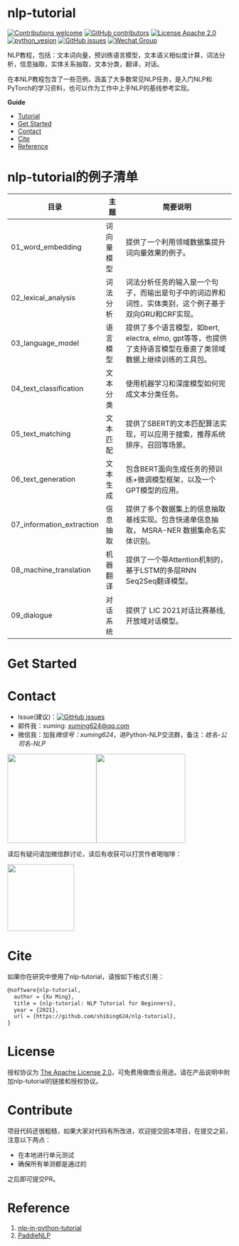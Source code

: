 # nlp-tutorial
[![Contributions welcome](https://img.shields.io/badge/contributions-welcome-brightgreen.svg)](CONTRIBUTING.md)
[![GitHub contributors](https://img.shields.io/github/contributors/shibing624/nlp-tutorial.svg)](https://github.com/shibing624/nlp-tutorial/graphs/contributors)
[![License Apache 2.0](https://img.shields.io/badge/license-Apache%202.0-blue.svg)](LICENSE)
[![python_vesion](https://img.shields.io/badge/Python-3.5%2B-green.svg)](requirements.txt)
[![GitHub issues](https://img.shields.io/github/issues/shibing624/nlp-tutorial.svg)](https://github.com/shibing624/nlp-tutorial/issues)
[![Wechat Group](http://vlog.sfyc.ltd/wechat_everyday/wxgroup_logo.png?imageView2/0/w/60/h/20)](#Contact)

NLP教程，包括：文本词向量，预训练语言模型，文本语义相似度计算，词法分析，信息抽取，实体关系抽取，文本分类，翻译，对话。


在本NLP教程包含了一些范例，涵盖了大多数常见NLP任务，是入门NLP和PyTorch的学习资料，也可以作为工作中上手NLP的基线参考实现。


**Guide**

- [Tutorial](#nlp-tutorial的例子清单)
- [Get Started](#get-started)
- [Contact](#Contact)
- [Cite](#Cite)
- [Reference](#reference)

# nlp-tutorial的例子清单

| **目录**                   | **主题**   | 简要说明                             |
| ------------------------- | ---------- | ----------------------------------- |
| 01_word_embedding         | 词向量模型  | 提供了一个利用领域数据集提升词向量效果的例子。 |
| 02_lexical_analysis       | 词法分析    | 词法分析任务的输入是一个句子，而输出是句子中的词边界和词性、实体类别，这个例子基于双向GRU和CRF实现。 |
| 03_language_model         | 语言模型    | 提供了多个语言模型，如bert, electra, elmo, gpt等等，也提供了支持语言模型在垂直了类领域数据上继续训练的工具包。 |
| 04_text_classification    | 文本分类    | 使用机器学习和深度模型如何完成文本分类任务。 |
| 05_text_matching          | 文本匹配    | 提供了SBERT的文本匹配算法实现，可以应用于搜索，推荐系统排序，召回等场景。 |
| 06_text_generation        | 文本生成    | 包含BERT面向生成任务的预训练+微调模型框架，以及一个GPT模型的应用。 |
| 07_information_extraction | 信息抽取    | 提供了多个数据集上的信息抽取基线实现。包含快递单信息抽取， MSRA-NER 数据集命名实体识别。 |
| 08_machine_translation    | 机器翻译    | 提供了一个带Attention机制的，基于LSTM的多层RNN Seq2Seq翻译模型。 |
| 09_dialogue               | 对话系统    | 提供了 LIC 2021对话比赛基线, 开放域对话模型。|


# Get Started




# Contact

- Issue(建议)：[![GitHub issues](https://img.shields.io/github/issues/shibing624/nlp-tutorial.svg)](https://github.com/shibing624/nlp-tutorial/issues)
- 邮件我：xuming: xuming624@qq.com
- 微信我：加我*微信号：xuming624*，进Python-NLP交流群，备注：*姓名-公司名-NLP*

<img src="http://42.193.145.218/github_data/nlp_wechatgroup_erweima.png" width="200" /><img src="http://42.193.145.218/github_data/xm_wechat_erweima.png" width="200" />

读后有疑问请加微信群讨论，读后有收获可以打赏作者喝咖啡：

<img src="http://42.193.145.218/github_data/xm_wechat_zhifu.png" width="150" />


# Cite

如果你在研究中使用了nlp-tutorial，请按如下格式引用：

```latex
@software{nlp-tutorial,
  author = {Xu Ming},
  title = {nlp-tutorial: NLP Tutorial for Beginners},
  year = {2021},
  url = {https://github.com/shibing624/nlp-tutorial},
}
```

# License


授权协议为 [The Apache License 2.0](/LICENSE)，可免费用做商业用途。请在产品说明中附加nlp-tutorial的链接和授权协议。


# Contribute
项目代码还很粗糙，如果大家对代码有所改进，欢迎提交回本项目，在提交之前，注意以下两点：

 - 在本地进行单元测试
 - 确保所有单测都是通过的

之后即可提交PR。

# Reference

1. [nlp-in-python-tutorial](https://github.com/adashofdata/nlp-in-python-tutorial)
2. [PaddleNLP](https://github.com/PaddlePaddle/PaddleNLP)

